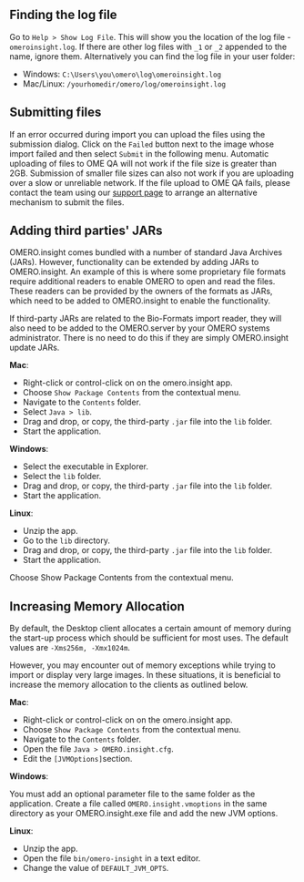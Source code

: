 Finding the log file
--------------------

Go to ``Help > Show Log File``.
This will show you the location of the log file - ``omeroinsight.log``.
If there are other log files with ``_1`` or ``_2`` appended to the name, ignore them.
Alternatively you can find the log file in your user folder:
 - Windows: ``C:\Users\you\omero\log\omeroinsight.log``
 - Mac/Linux: ``/yourhomedir/omero/log/omeroinsight.log``

Submitting files
----------------

If an error occurred during import you can upload the files using the submission dialog. Click on the ``Failed`` button next to the image whose import failed and then select ``Submit`` in the following menu. 
Automatic uploading of files to OME QA will not work if the file size is greater than 2GB.
Submission of smaller file sizes can also not work if you are uploading over a slow or
unreliable network. If the file upload to OME QA fails, please contact the team using our
[support page](https://www.openmicroscopy.org/support/) to arrange an alternative mechanism to submit the files.

Adding third parties' JARs
-------------------------

OMERO.insight comes bundled with a number of standard Java Archives (JARs).
However, functionality can be extended by adding JARs to OMERO.insight.
An example of this is where some proprietary file formats require additional
readers to enable OMERO to open and read the files. These readers can be provided
by the owners of the formats as JARs, which need to be added to OMERO.insight to enable the functionality.

If third-party JARs are related to the Bio-Formats import reader,
they will also need to be added to the OMERO.server by your OMERO systems administrator.
There is no need to do this if they are simply OMERO.insight update JARs.

**Mac**:

 - Right-click or control-click on on the omero.insight app.
 - Choose ``Show Package Contents`` from the contextual menu.
 - Navigate to the ``Contents`` folder.
 - Select ``Java > lib``.
 - Drag and drop, or copy, the third-party ``.jar`` file into the ``lib`` folder.
 - Start the application.

**Windows**:

 - Select the executable in Explorer.
 - Select the ``lib`` folder.
 - Drag and drop, or copy, the third-party ``.jar`` file into the ``lib`` folder.
 - Start the application.

**Linux**:

 - Unzip the app.
 - Go to the ``lib`` directory.
 - Drag and drop, or copy, the third-party ``.jar`` file into the ``lib`` folder.
 - Start the application.


Choose Show Package Contents from the contextual menu.

Increasing Memory Allocation
----------------------------

By default, the Desktop client allocates a certain amount of memory
during the start-up process which should be sufficient for most uses.
The default values are ``-Xms256m, -Xmx1024m``.

However, you may encounter out of memory exceptions while trying to import
or display very large images. In these situations, it is beneficial to increase
the memory allocation to the clients as outlined below.

**Mac**:

 - Right-click or control-click on on the omero.insight app.
 - Choose ``Show Package Contents`` from the contextual menu.
 - Navigate to the ``Contents`` folder.
 - Open the file  ``Java > OMERO.insight.cfg``.
 - Edit the ``[JVMOptions]``section.

**Windows**:

You must add an optional parameter file to the same folder as the application.
Create a file called ``OMERO.insight.vmoptions`` in the same directory as your OMERO.insight.exe file and
add the new JVM options.


**Linux**:

 - Unzip the app.
 - Open the file ``bin/omero-insight`` in a text editor.
 - Change the value of ``DEFAULT_JVM_OPTS``.
